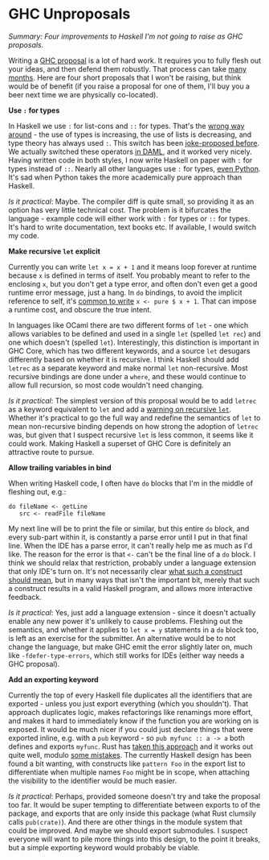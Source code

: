 # GHC Unproposals

_Summary: Four improvements to Haskell I'm not going to raise as GHC proposals._

Writing a [GHC proposal](https://github.com/ghc-proposals/ghc-proposals) is a lot of hard work. It requires you to fully flesh out your ideas, and then defend them robustly. That process can take [many months](https://neilmitchell.blogspot.com/2018/12/ghc-from-bug-to-merge.html). Here are four short proposals that I won't be raising, but think would be of benefit (if you raise a proposal for one of them, I'll buy you a beer next time we are physically co-located).

**Use `:` for types**

In Haskell we use `:` for list-cons and `::` for types. That's the [wrong way around](https://neilmitchell.blogspot.com/2018/11/counting-cost-of-colons-in-haskell.html) - the use of types is increasing, the use of lists is decreasing, and type theory has always used `:`. This switch has been [joke-proposed before](https://github.com/ghc-proposals/ghc-proposals/pull/118). We actually switched these operators [in DAML](https://medium.com/daml-driven/four-tweaks-to-improve-haskell-b1de9c87f816), and it worked very nicely. Having written code in both styles, I now write Haskell on paper with `:` for types instead of `::`. Nearly all other languages use `:` for types, [even Python](https://docs.python.org/3/library/typing.html). It's sad when Python takes the more academically pure approach than Haskell.

_Is it practical_: Maybe. The compiler diff is quite small, so providing it as an option has very little technical cost. The problem is it bifurcates the language - example code will either work with `:` for types or `::` for types. It's hard to write documentation, text books etc. If available, I would switch my code.

**Make recursive `let` explicit**

Currently you can write `let x = x + 1` and it means loop forever at runtime because `x` is defined in terms of itself. You probably meant to refer to the enclosing `x`, but you don't get a type error, and often don't even get a good runtime error message, just a hang. In `do` bindings, to avoid the implicit reference to self, it's [common to write](https://neilmitchell.blogspot.com/2020/03/the-pure-pattern.html) `x <- pure $ x + 1`. That can impose a runtime cost, and obscure the true intent.

In languages like OCaml there are two different forms of `let` - one which allows variables to be defined and used in a single `let` (spelled `let rec`) and one which doesn't (spelled `let`). Interestingly, this distinction is important in GHC Core, which has two different keywords, and a source `let` desugars differently based on whether it is recursive. I think Haskell should add `letrec` as a separate keyword and make normal `let` non-recursive. Most recursive bindings are done under a `where`, and these would continue to allow full recursion, so most code wouldn't need changing.

_Is it practical_: The simplest version of this proposal would be to add `letrec` as a keyword equivalent to `let` and add a [warning on recursive `let`](https://gitlab.haskell.org/ghc/ghc/issues/14527). Whether it's practical to go the full way and redefine the semantics of `let` to mean non-recursive binding depends on how strong the adoption of `letrec` was, but given that I suspect recursive `let` is less common, it seems like it could work. Making Haskell a superset of GHC Core is definitely an attractive route to pursue.

**Allow trailing variables in bind**

When writing Haskell code, I often have `do` blocks that I'm in the middle of fleshing out, e.g.:

```
do fileName <- getLine
   src <- readFile fileName
```

My next line will be to print the file or similar, but this entire `do` block, and every sub-part within it, is constantly a parse error until I put in that final line. When the IDE has a parse error, it can't really help me as much as I'd like. The reason for the error is that `<-` can't be the final line of a `do` block. I think we should relax that restriction, probably under a language extension that only IDE's turn on. It's not necessarily clear [what such a construct should mean](https://twitter.com/ndm_haskell/status/1223215216739201030), but in many ways that isn't the important bit, merely that such a construct results in a valid Haskell program, and allows more interactive feedback.

_Is it practical_: Yes, just add a language extension - since it doesn't actually enable any new power it's unlikely to cause problems. Fleshing out the semantics, and whether it applies to `let x = y` statements in a `do` block too, is left as an exercise for the submitter. An alternative would be to not change the language, but make GHC emit the error slightly later on, much like `-fdefer-type-errors`, which still works for IDEs (either way needs a GHC proposal).

**Add an exporting keyword**

Currently the top of every Haskell file duplicates all the identifiers that are exported - unless you just export everything (which you shouldn't). That approach duplicates logic, makes refactorings like renamings more effort, and makes it hard to immediately know if the function you are working on is exposed. It would be much nicer if you could just declare things that were exported inline, e.g. with a `pub` keyword - so `pub myfunc :: a -> a` both defines and exports `myfunc`. Rust has [taken this approach](https://doc.rust-lang.org/reference/visibility-and-privacy.html) and it works out quite well, modulo [some mistakes](https://twitter.com/ndm_haskell/status/1254015262451535874). The currently Haskell design has been found a bit wanting, with constructs like `pattern Foo` in the export list to differentiate when multiple names `Foo` might be in scope, when attaching the visibility to the identifier would be much easier.

_Is it practical_: Perhaps, provided someone doesn't try and take the proposal too far. It would be super tempting to differentiate between exports to of the package, and exports that are only inside this package (what Rust clumsily calls `pub(crate)`). And there are other things in the module system that could be improved. And maybe we should export submodules. I suspect everyone will want to pile more things into this design, to the point it breaks, but a simple exporting keyword would probably be viable.
